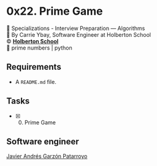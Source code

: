 # 0x22. Prime Game
:open_file_folder: Specializations - Interview Preparation ― Algorithms  
:bust_in_silhouette: By Carrie Ybay, Software Engineer at Holberton School  
:copyright: **[Holberton School](https://www.holbertonschool.com/)**  
:bookmark: prime numbers | python

## Requirements
* A ```README.md``` file.

## Tasks
* [x] 0. Prime Game

## Software engineer
[Javier Andrés Garzón Patarroyo](https://www.javierandresgp.com)
